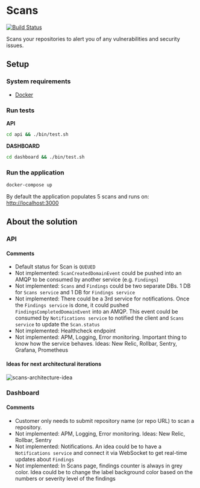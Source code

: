 # Scans
[![Build Status](https://travis-ci.org/dreyacosta/scans.svg?branch=master)](https://travis-ci.org/dreyacosta/scans)

Scans your repositories to alert you of any vulnerabilities and security issues.

## Setup
### System requirements
- [Docker](https://www.docker.com/products/docker-desktop)

### Run tests

**API**
```sh
cd api && ./bin/test.sh
```

**DASHBOARD**
```sh
cd dashboard && ./bin/test.sh
```

### Run the application
```sh
docker-compose up
```

By default the application populates 5 scans and runs on: [http://localhost:3000](http://localhost.com)

## About the solution

### API
#### Comments
- Default status for Scan is `QUEUED`
- Not implemented: `ScanCreatedDomainEvent` could be pushed into an AMQP to be consumed by another service (e.g. `Findings`)
- Not implemented: `Scans` and `Findings` could be two separate DBs. 1 DB for `Scans service` and 1 DB for `Findings service`
- Not implemented: There could be a 3rd service for notifications. Once the `Findings service` is done, it could pushed `FindingsCompletedDomainEvent` into an AMQP. This event could be consumed by `Notifications service` to notified the client and `Scans service` to update the `Scan.status`
- Not implemented: Healthcheck endpoint
- Not implemented: APM, Logging, Error monitoring. Important thing to know how the service behaves. Ideas: New Relic, Rollbar, Sentry, Grafana, Prometheus

#### Ideas for next architectural iterations
![scans-architecture-idea](https://user-images.githubusercontent.com/1833123/77845519-18275580-71e2-11ea-93c3-50418c877035.png)

### Dashboard
#### Comments
- Customer only needs to submit repository name (or repo URL) to scan a repository.
- Not implemented: APM, Logging, Error monitoring. Ideas: New Relic, Rollbar, Sentry
- Not implemented: Notifications. An idea could be to have a `Notifications service` and connect it via WebSocket to get real-time updates about `Findings`
- Not implemented: In Scans page, findings counter is always in grey color. Idea could be to change the label background color based on the numbers or severity level of the findings